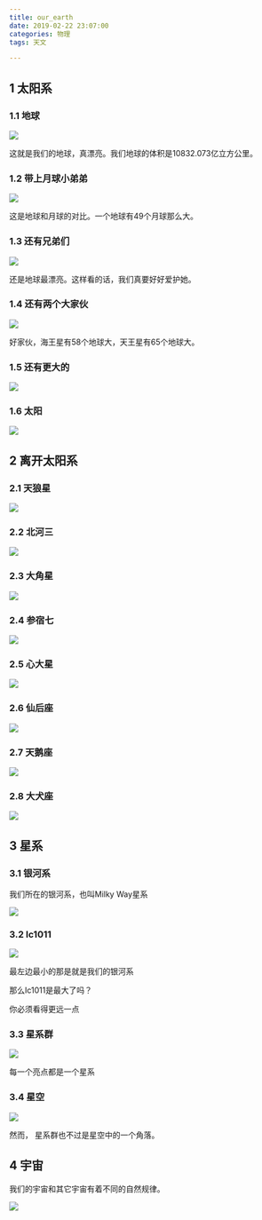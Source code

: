 ```yaml
---
title: our_earth
date: 2019-02-22 23:07:00
categories: 物理
tags: 天文

---
```


## 1 太阳系

### 1.1 地球

![](our-earth/earth.png)

这就是我们的地球，真漂亮。我们地球的体积是10832.073亿立方公里。

### 1.2 带上月球小弟弟

![](our-earth/with_moon.png)

这是地球和月球的对比。一个地球有49个月球那么大。

### 1.3 还有兄弟们

![](our-earth/brothers.png)

还是地球最漂亮。这样看的话，我们真要好好爱护她。

### 1.4 还有两个大家伙

![](our-earth/2_big.png)

好家伙，海王星有58个地球大，天王星有65个地球大。

### 1.5 还有更大的

![](our-earth/木星.png)

### 1.6 太阳

![](our-earth/sun.png)

## 2 离开太阳系

### 2.1 天狼星

![](our-earth/天狼星.png)

### 2.2 北河三

![](our-earth/北河三.png)

### 2.3 大角星

![](our-earth/大角星.png)


### 2.4 参宿七

![](our-earth/参宿七.png)


### 2.5 心大星

![](our-earth/心大星.png)


### 2.6 仙后座

![](our-earth/仙后座.png)

### 2.7 天鹅座

![](our-earth/天鹅座.png)

### 2.8 大犬座

![](our-earth/大犬座.png)


## 3 星系


### 3.1 银河系

我们所在的银河系，也叫Milky Way星系

![](our-earth/银河系.png)


### 3.2 lc1011

![](our-earth/lc1011.png)

最左边最小的那是就是我们的银河系

那么Ic1011是最大了吗？

你必须看得更远一点

### 3.3 星系群

![](our-earth/星系群.png)

每一个亮点都是一个星系

### 3.4 星空

![](our-earth/星空.png)

然而， 星系群也不过是星空中的一个角落。

## 4 宇宙

我们的宇宙和其它宇宙有着不同的自然规律。

![](our-earth/宇宙.png)